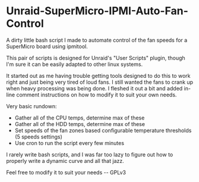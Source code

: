 # Unraid-SuperMicro-IPMI-Auto-Fan-Control
A dirty little bash script I made to automate control of the fan speeds for a SuperMicro board using ipmitool. 

This pair of scripts is designed for Unraid's "User Scripts" plugin, though I'm sure it can be easily adapted to other linux systems.

It started out as me having trouble getting tools designed to do this to work right and just being very tired of loud fans. I still wanted the fans to crank up when heavy processing was being done. I fleshed it out a bit and added in-line comment instructions on how to modify it to suit your own needs.

Very basic rundown:
- Gather all of the CPU temps, determine max of these
- Gather all of the HDD temps, determine max of these
- Set speeds of the fan zones based configurable temperature thresholds (5 speeds settings)
- Use cron to run the script every few minutes

I rarely write bash scripts, and I was far too lazy to figure out how to properly write a dynamic curve and all that jazz.

Feel free to modify it to suit your needs -- GPLv3
